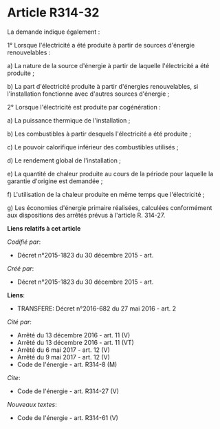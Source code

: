 # Article R314-32

La demande indique également : 

1° Lorsque l'électricité a été produite à partir de sources d'énergie renouvelables : 

a) La nature de la source d'énergie à partir de laquelle l'électricité a été produite ; 

b) La part d'électricité produite à partir d'énergies renouvelables, si l'installation fonctionne avec d'autres sources
d'énergie ; 

2° Lorsque l'électricité est produite par cogénération : 

a) La puissance thermique de l'installation ; 

b) Les combustibles à partir desquels l'électricité a été produite ; 

c) Le pouvoir calorifique inférieur des combustibles utilisés ; 

d) Le rendement global de l'installation ; 

e) La quantité de chaleur produite au cours de la période pour laquelle la garantie d'origine est demandée ; 

f) L'utilisation de la chaleur produite en même temps que l'électricité ; 

g) Les économies d'énergie primaire réalisées, calculées conformément aux dispositions des arrêtés prévus à l'article R.
314-27.

**Liens relatifs à cet article**

_Codifié par_:

  - Décret n°2015-1823 du 30 décembre 2015 - art.

_Créé par_:

  - Décret n°2015-1823 du 30 décembre 2015 - art.

**Liens**:

  - TRANSFERE: Décret n°2016-682 du 27 mai 2016 - art. 2

_Cité par_:

  - Arrêté du 13 décembre 2016 - art. 11 (V)
  - Arrêté du 13 décembre 2016 - art. 11 (VT)
  - Arrêté du 6 mai 2017 - art. 12 (V)
  - Arrêté du 9 mai 2017 - art. 12 (V)
  - Code de l'énergie - art. R314-8 (M)

_Cite_:

  - Code de l'énergie - art. R314-27 (V)

_Nouveaux textes_:

  - Code de l'énergie - art. R314-61 (V)
